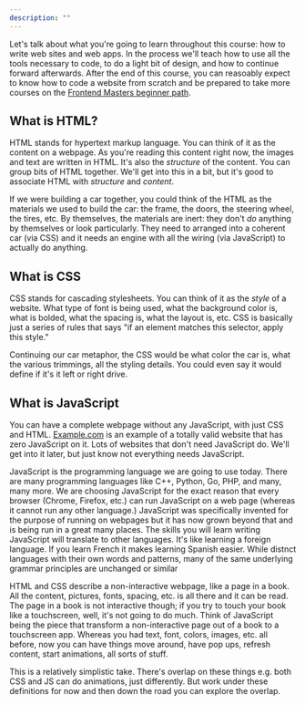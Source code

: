 ```yaml
---
description: ""
---
```


Let's talk about what you're going to learn throughout this course: how to write web sites and web apps. In the process we'll teach how to use all the tools necessary to code, to do a light bit of design, and how to continue forward afterwards. After the end of this course, you can reasoably expect to know how to code a website from scratch and be prepared to take more courses on the [Frontend Masters beginner path][fem].

## What is HTML?

HTML stands for hypertext markup language. You can think of it as the content on a webpage. As you're reading this content right now, the images and text are written in HTML. It's also the _structure_ of the content. You can group bits of HTML together. We'll get into this in a bit, but it's good to associate HTML with _structure_ and _content_.

If we were building a car together, you could think of the HTML as the materials we used to build the car: the frame, the doors, the steering wheel, the tires, etc. By themselves, the materials are inert: they don't _do_ anything by themselves or look particularly. They need to arranged into a coherent car (via CSS) and it needs an engine with all the wiring (via JavaScript) to actually do anything.

## What is CSS

CSS stands for cascading stylesheets. You can think of it as the _style_ of a website. What type of font is being used, what the background color is, what is bolded, what the spacing is, what the layout is, etc. CSS is basically just a series of rules that says "if an element matches this selector, apply this style."

Continuing our car metaphor, the CSS would be what color the car is, what the various trimmings, all the styling details. You could even say it would define if it's it left or right drive.

## What is JavaScript

You can have a complete webpage without any JavaScript, with just CSS and HTML. [Example.com][example] is an example of a totally valid website that has zero JavaScript on it. Lots of websites that don't need JavaScript do. We'll get into it later, but just know not everything needs JavaScript.

JavaScript is the programming language we are going to use today. There are many programming languages like C++, Python, Go, PHP, and many, many more. We are choosing JavaScript for the exact reason that every browser (Chrome, Firefox, etc.) can run JavaScript on a web page (whereas it cannot run any other language.) JavaScript was specifically invented for the purpose of running on webpages but it has now grown beyond that and is being run in a great many places. The skills you will learn writing JavaScript will translate to other languages. It's like learning a foreign language. If you learn French it makes learning Spanish easier. While distnct languages with their own words and patterns, many of the same underlying grammar principles are unchanged or similar

HTML and CSS describe a non-interactive webpage, like a page in a book. All the content, pictures, fonts, spacing, etc. is all there and it can be read. The page in a book is not interactive though; if you try to touch your book like a touchscreen, well, it's not going to do much. Think of JavaScript being the piece that transform a non-interactive page out of a book to a touchscreen app. Whereas you had text, font, colors, images, etc. all before, now you can have things move around, have pop ups, refresh content, start animations, all sorts of stuff.

This is a relatively simplistic take. There's overlap on these things e.g. both CSS and JS can do animations, just differently. But work under these definitions for now and then down the road you can explore the overlap.

[fem]: https://frontendmasters.com/learn/beginner/
[example]: http://example.com
